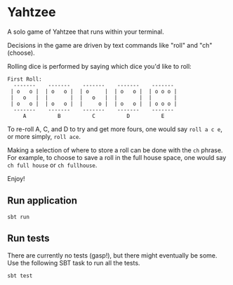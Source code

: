 # Yahtzee

A solo game of Yahtzee that runs within your terminal.

Decisions in the game are driven by text commands like "roll" and "ch" (choose).

Rolling dice is performed by saying which dice you'd like to roll:

```
First Roll:
  -------    -------    -------    -------    -------
 | o   o |  | o   o |  | o     |  | o   o |  | o o o |
 |   o   |  |       |  |   o   |  |       |  |       |
 | o   o |  | o   o |  |     o |  | o   o |  | o o o |
  -------    -------    -------    -------    ------- 
     A          B          C          D          E
```

To re-roll A, C, and D to try and get more fours, one would say `roll a c e`, or more simply, `roll ace`.

Making a selection of where to store a roll can be done with the `ch` phrase.
For example, to choose to save a roll in the full house space, one would say `ch full house` or `ch fullhouse`.

Enjoy!

## Run application

```shell
sbt run
```

## Run tests

There are currently no tests (gasp!), but there might eventually be some.
Use the following SBT task to run all the tests.

```shell
sbt test
```
